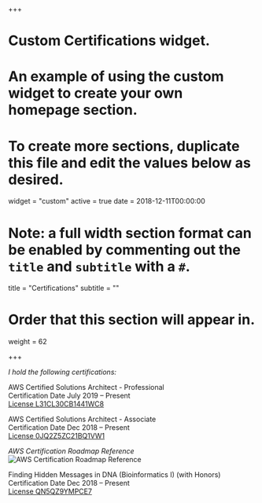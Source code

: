 +++
# Custom Certifications widget.
# An example of using the custom widget to create your own homepage section.
# To create more sections, duplicate this file and edit the values below as desired.
widget = "custom"
active = true
date = 2018-12-11T00:00:00

# Note: a full width section format can be enabled by commenting out the `title` and `subtitle` with a `#`.
title = "Certifications"
subtitle = ""

# Order that this section will appear in.
weight = 62

+++

*I hold the following certifications:*

AWS Certified Solutions Architect - Professional  
Certification Date July 2019 – Present  
[License L31CL30CB1441WC8](https://www.certmetrics.com/amazon/public/badge.aspx?i=4&t=c&d=2019-07-02&ci=AWS00682148)

AWS Certified Solutions Architect - Associate  
Certification Date Dec 2018 – Present  
[License 0JQ2Z5ZC21BQ1VW1](https://www.certmetrics.com/amazon/public/badge.aspx?i=1&t=c&d=2018-12-31&ci=AWS00682148)
  
*AWS Certification Roadmap Reference*  
![AWS Certification Roadmap Reference](img/roadmap.png)

Finding Hidden Messages in DNA (Bioinformatics I) (with Honors)  
Certification Date Dec 2018 – Present  
[License QN5QZ9YMPCE7](https://www.coursera.org/account/accomplishments/certificate/QN5QZ9YMPCE7)